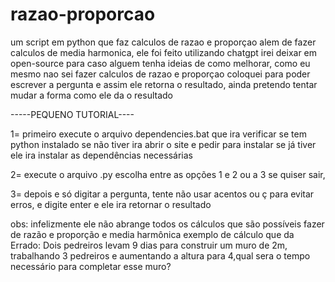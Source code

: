 # razao-proporcao
um script em python que faz calculos de razao e proporçao alem de fazer calculos de media harmonica, ele foi feito utilizando chatgpt
irei deixar em open-source para caso alguem tenha ideias de como melhorar, como eu mesmo nao sei fazer calculos de razao e proporçao 
coloquei para poder escrever a pergunta e assim ele retorna o resultado, ainda pretendo tentar mudar a forma como ele da o resultado


-----PEQUENO TUTORIAL----

1= primeiro execute o arquivo dependencies.bat que ira verificar se tem python instalado se não tiver ira abrir o site e pedir para instalar
se já tiver ele ira instalar as dependências necessárias

2= execute o arquivo .py escolha entre as opções 1 e 2 ou a 3 se quiser sair, 

3= depois e só digitar a pergunta, tente não usar acentos ou ç para evitar erros, e digite enter e ele ira retornar o resultado

obs: infelizmente ele não abrange todos os cálculos que são possíveis fazer de razão e proporção e media harmônica
exemplo de cálculo que da Errado: 
Dois pedreiros levam 9 dias para construir um muro de 2m, trabalhando 3 pedreiros e aumentando a altura para 4,qual sera o tempo necessário para completar esse muro?
